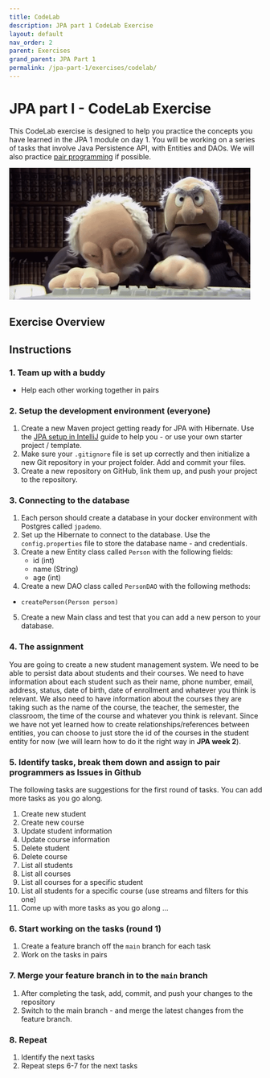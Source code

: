```yaml
---
title: CodeLab
description: JPA part 1 CodeLab Exercise
layout: default
nav_order: 2
parent: Exercises
grand_parent: JPA Part 1
permalink: /jpa-part-1/exercises/codelab/
---
```


# JPA part I - CodeLab Exercise

This CodeLab exercise is designed to help you practice the concepts you have learned in the JPA 1 module on day 1. You will be working on a series of tasks that involve Java Persistence API, with Entities and DAOs. We will also practice [pair programming](../../toolbox/sys/projectmanagement/pairprogramming.md) if possible.

![Pair programming](../../deepdive-1/exercises/images/pairprogramming.gif)

## Exercise Overview

## Instructions

### 1. Team up with a buddy

- Help each other working together in pairs

### 2. Setup the development environment (everyone)

1. Create a new Maven project getting ready for JPA with Hibernate. Use the [JPA setup in IntelliJ](../../toolbox/orm/jpa-setup.md) guide to help you - or use your own starter project / template.
2. Make sure your `.gitignore` file is set up correctly and then initialize a new Git repository in your project folder. Add and commit your files.
3. Create a new repository on GitHub, link them up, and push your project to the repository.

### 3. Connecting to the database

1. Each person should create a database in your docker environment with Postgres called `jpademo`.
2. Set up the Hibernate to connect to the database. Use the `config.properties` file to store the database name - and credentials.
3. Create a new Entity class called `Person` with the following fields:
   - id (int)
   - name (String)
   - age (int)
4. Create a new DAO class called `PersonDAO` with the following methods:

- `createPerson(Person person)`

5. Create a new Main class and test that you can add a new person to your database.

### 4. The assignment

You are going to create a new student management system. We need to be able to persist data about students and their courses.
We need to have information about each student such as their name, phone number, email, address, status, date of birth, date of enrollment and whatever you think is relevant. We also need to have information about the courses they are taking such as the name of the course, the teacher, the semester, the classroom, the time of the course and whatever you think is relevant.
Since we have not yet learned how to create relationships/references between entities, you can choose to just store the id of the courses in the student entity for now (we will learn how to do it the right way in **JPA week 2**).

### 5. Identify tasks, break them down and assign to pair programmers as Issues in Github

The following tasks are suggestions for the first round of tasks. You can add more tasks as you go along.

1. Create new student
2. Create new course
3. Update student information
4. Update course information
5. Delete student
6. Delete course
7. List all students
8. List all courses
9. List all courses for a specific student
10. List all students for a specific course (use streams and filters for this one)
11. Come up with more tasks as you go along ...

### 6. Start working on the tasks (round 1)

1. Create a feature branch off the `main` branch for each task
2. Work on the tasks in pairs

### 7. Merge your feature branch in to the `main` branch

1. After completing the task, add, commit, and push your changes to the repository
2. Switch to the main branch - and merge the latest changes from the feature branch.

### 8. Repeat

1. Identify the next tasks
2. Repeat steps 6-7 for the next tasks
